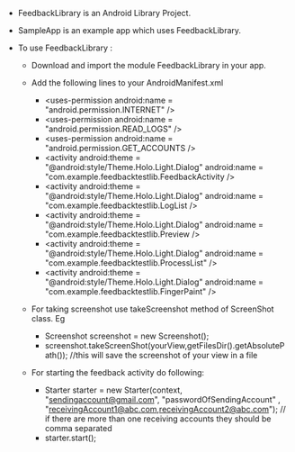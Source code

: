 * FeedbackLibrary is an Android Library Project.

* SampleApp is an example app which uses FeedbackLibrary.

* To use FeedbackLibrary :
	- Download and import the module FeedbackLibrary in your app. 
	
	- Add the following lines to your AndroidManifest.xml
		- \<uses-permission android:name = "android.permission.INTERNET" />
		- \<uses-permission android:name = "android.permission.READ_LOGS" />
		- \<uses-permission android:name = "android.permission.GET_ACCOUNTS />
		- \<activity
			android:theme = "@android:style/Theme.Holo.Light.Dialog" 
			android:name = "com.example.feedbacktestlib.FeedbackActivity />
		- \<activity 
			android:theme = "@android:style/Theme.Holo.Light.Dialog" 
			android:name = "com.example.feedbacktestlib.LogList />
		- \<activity 
			android:theme = "@android:style/Theme.Holo.Light.Dialog" 
			android:name = "com.example.feedbacktestlib.Preview />
		- \<activity 
			android:theme = "@android:style/Theme.Holo.Light.Dialog" 
			android:name = "com.example.feedbacktestlib.ProcessList" />
		- \<activity
			android:theme = "@android:style/Theme.Holo.Light.Dialog"
			android:name = "com.example.feedbacktestlib.FingerPaint" />
	
	- For taking screenshot use takeScreenshot method of ScreenShot class. Eg
		- Screenshot screenshot = new Screenshot();
		- screenshot.takeScreenShot(yourView,getFilesDir().getAbsolutePath()); 
			//this will save the screenshot of your view in a file

	- For starting the feedback activity do following:
		- Starter starter = new Starter(context, "sendingaccount@gmail.com", "passwordOfSendingAccount" , "receivingAccount1@abc.com,receivingAccount2@abc.com");
			// if there are more than one receiving accounts they should be comma separated
		- starter.start(); 

